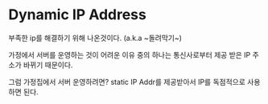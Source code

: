 # Dynamic IP Address

부족한 ip를 해결하기 위해 나온것이다. (a.k.a ~돌려막기~)

가정에서 서버를 운영하는 것이 어려운 이유 중의 하나는 통신사로부터 제공 받은 IP 주소가 바뀌기 때문이다. 

그럼 가정집에서 서버 운영하려면? static IP Addr를 제공받아서 IP를 독점적으로 사용하면 된다.